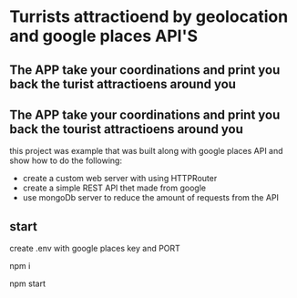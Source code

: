 # Turrists attractioend by geolocation and google places API'S

## The APP take your coordinations and print you back the turist attractioens around you

## The APP take your coordinations and print you back the tourist attractioens around you

this project was example that was built along with google places API
and show how to do the following:

- create a custom web server with using HTTPRouter
- create a simple REST API thet made from google
- use mongoDb server to reduce the amount of requests from the API

## start

create .env with google places key and PORT

npm i

npm start
